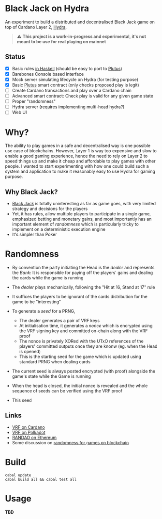 # Black Jack on Hydra

An experiment to build a distributed and decentralised Black Jack game on top of Cardano Layer 2, [Hydra](https://hydra.family).

> :warning: **This project is a work-in-progress and experimental, it's not meant to be use for real playing on mainnet**

## Status

* [x] Basic rules [in Haskell](./black-jack-core/src/BlackJack/Game.hs) (should be easy to port to [Plutus](https://docs.cardano.org/plutus/learn-about-plutus))
* [x] Barebones Console based interface
* [x] Mock server simulating lifecycle on Hydra (for testing purpose)
* [x] Basic [Plutus]() smart contract (only checks proposed play is legit)
* [ ] Create Cardano transactions and play over a Cardano chain
* [ ] Advanced smart contract: Check play is valid for any given game state
* [ ] Proper "randomness"
* [ ] Hydra server (requires implementing multi-head hydra?)
* [ ] Web UI

# Why?

The ability to play games in a safe and decentralised way is one possible use case of blockchains. However, Layer 1 is way too expensive and slow to enable a good gaming experience, hence the need to rely on Layer 2 to speed things up and make it cheap and affordable to play games with other people. I wanted to start experimenting with how one could build such a system and application to make it reasonably easy to use Hydra for gaming purpose.

## Why Black Jack?

* [Black Jack](https://en.wikipedia.org/wiki/Blackjack) is totally uninteresting as far as game goes, with very limited strategy and decisions for the players
* Yet, it has rules, allow multiple players to participate in a single game, emphasized betting and monetary gains, and most importantly has an important element of _randomness_ which is particularly tricky to implement on a deterministic execution engine
* It's simpler than Poker

# Randomness

* By convention the party initiating the Head is the _dealer_ and represents the _Bank_: It is responsible for paying off the players' gains and dealing the cards while the game is running
* The _dealer_ plays mechanically, following the "Hit at 16, Stand at 17" rule
* It suffices the players to be ignorant of the cards distribution for the game to be "interesting"
* To generate a _seed_ for a PRNG,
  * The dealer generates a pair of VRF keys
  * At initialisation time, it generates a _nonce_ which is encrypted using the VRF signing key and committed on-chain along with the VRF proof
  * The nonce is privately XORed with the UTxO references of the players' committed outputs once they are knonw (eg. when the Head is opened)
  * This is the starting seed for the game which is updated using standard PRNG when dealing cards
* The current seed is always posted encrypted (with proof) alongside the game's state while the Game is running
* When the head is closed, the initial nonce is revealed and the whole sequence of seeds can be verified using the VRF proof

* This seed

## Links

* [VRF on Cardano](https://hackernoon.com/generating-randomness-in-blockchain-verifiable-random-function-ft1534ud)
* [VRF on Polkadot](https://wiki.polkadot.network/docs/learn-randomness)
* [RANDAO on Ethereum](https://soliditydeveloper.com/prevrandao)
* Some discussion on [randomness for games on blockchain](https://blog.logrocket.com/build-random-number-generator-blockchain/)

# Build

```
cabal update
cabal build all && cabal test all
```

# Usage

**TBD**

